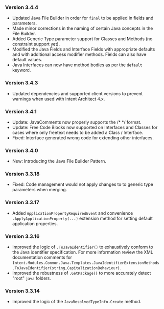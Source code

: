 ### Version 3.4.4

- Updated Java File Builder in order for `final` to be applied in fields and parameters.
- Made minor corrections in the naming of certain Java concepts in the File Builder.
- Added Generic Type parameter support for Classes and Methods (no constraint support yet).
- Modified the Java Fields and Interface Fields with appropriate defaults and with additional access modifier methods. Fields can also have default values.
- Java Interfaces can now have method bodies as per the `default` keyword.

### Version 3.4.3

- Updated dependencies and supported client versions to prevent warnings when used with Intent Architect 4.x.

### Version 3.4.1

- Update: JavaComments now properly supports the /* */ format.
- Update: Free Code Blocks now supported on Interfaces and Classes for cases where only freetext needs to be added a Class / Interface.
- Fixed: Interface generated wrong code for extending other interfaces.

### Version 3.4.0

- New: Introducing the Java File Builder Pattern.

### Version 3.3.18

- Fixed: Code management would not apply changes to to generic type parameters when merging.

### Version 3.3.17

- Added `ApplicationPropertyRequiredEvent` and convenience `.ApplyApplicationProperty(...)` extension method for setting default application properties.

### Version 3.3.16

- Improved the logic of `.ToJavaIdentifier()` to exhaustively conform to the Java identifier specification. For more information review the XML documentation comments for `Intent.Modules.Common.Java.Templates.JavaIdentifierExtensionMethods.ToJavaIdentifier(string,CapitalizationBehaviour)`.
- Improved the robustness of `.GetPackage()` to more accurately detect "root" `java` folders.

### Version 3.3.14

- Improved the logic of the `JavaResolvedTypeInfo.Create` method.
